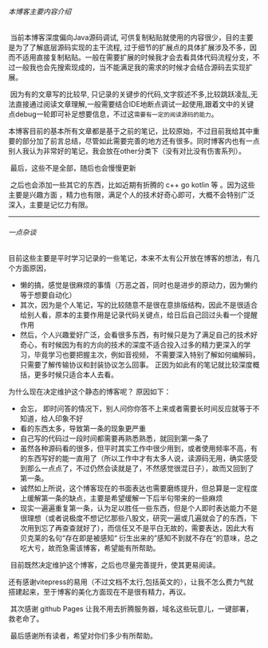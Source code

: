 ###### 本博客主要内容介绍

​		当前本博客深度偏向Java源码调试, 可供复制粘贴就使用的内容很少，目的主要是为了了解底层源码实现的主干流程,  过于细节的扩展点的具体扩展涉及不多，因而不适用直接复制粘贴。一般在需要扩展的时候我才会去看具体代码流程分支，不过一般我也会先搜索现成的，当不能满足我的需求的时候才会结合源码去实现扩展。

​		因为有的文章写的比较早, 只记录的关键步的代码,文字叙述不多,比较跳跃凌乱,无法直接通过阅读文章理解,一般需要结合IDE地断点调试一起使用,跟着文中的关键点debug一轮即可补足想要信息，不过这`需要有一定的阅读源码的能力`。

​		本博客目前的基本所有文章都是基于之前的笔记，比较原始，不过目前我给其中重要的部分加了前言总结，尽管如此需要完善的地方还有很多。同时博客内也有一点别人我认为非常好的笔记，我会放在other分类下（没有对比没有伤害系列）。

​		最后，这些不是全部，随后也会慢慢更新

​		之后也会添加一些其它的东西，比如近期有折腾的 c++ go kotlin 等 。因为这些主要是兴趣方面 ，精力也有限，满足个人的技术好奇心即可，大概不会特别广泛深入，主要是记忆力有限。



-----------------

###### 一点杂谈

目前这些主要是平时学习记录的一些笔记，本来不太有公开放在博客的想法，有几个方面原因，

+ 懒的搞，感觉是很麻烦的事情（万恶之首，同时也是进步的原动力，因为懒约等于想要自动化）
+ 其次，因为是个人笔记，写的比较随意不是很在意排版结构，因此不是很适合给别人看，原本的主要作用是记录代码关键点，给日后自己回过头看一个提醒作用
+ 然后，个人兴趣爱好广泛，会看很多东西，有时候只是为了满足自己的技术好奇心，有时候因为有的方向的技术的深度不适合投入过多的精力更深入的学习，毕竟学习也要把握主次，例如音视频， 不需要深入特别了解如何编解码，只需要了解传输协议和封装协议怎么回事。 正因为如此有的笔记就比较深度概括，更多时候只适合本人去看。



为什么现在决定维护这个静态的博客呢？ 原因如下：

+   会忘， 即时问答的情况下，别人问你你答不上来或者需要长时间反应就等于不知道，给人印象不好
+   看的东西太多，导致第一条的现象更严重
+   自己写的代码过一段时间都需要再熟悉熟悉，就回到第一条了
+   虽然各种源码看的很多，但平时其实工作中很少用到，或者使用频率不高，有的东西写好的能一直用了（所以工作中才有太多人说，读源码无用，确实感受到那么一点点了，不过仍然会读就是了，不然感觉很混日子），故而又回到了第一条。
+   诚然如上所说，这个博客现在的书面表达也需要磨练提升，但总算是一定程度上缓解第一条的缺点，主要是希望缓解一下后半句带来的一些麻烦
+   现实一遍遍重复第一条，认为足以胜任一些东西，但是个人即时表达能力不是很理想（或者说极度不想记忆那些八股文，研究一遍或几遍就会了的东西，下次用到忘了再查查就好了），而信任又不是平白无故的，需要表达，因此大有贝克莱的名句“存在即是被感知“ 衍生出来的”感知不到就不存在“的意味，总之吃大亏，故而急需该博客，希望能有所帮助。



​		目前既然决定维护这个博客，之后也尽量完善提升，使其更易阅读。



​		还有感谢vitepress的易用（不过文档不太行,包括英文的），让我不怎么费力气就搭建起来，至于博客的美化方面现在不是很有精力，再议。



​		其次感谢 github Pages 让我不用去折腾服务器，域名这些玩意儿，一键部署，救老命了。



​        最后感谢所有读者，希望对你们多少有所帮助。
